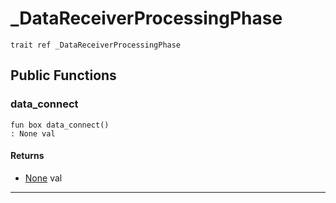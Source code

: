 # _DataReceiverProcessingPhase

```pony
trait ref _DataReceiverProcessingPhase
```

## Public Functions

### data_connect

```pony
fun box data_connect()
: None val
```

#### Returns

* [None](builtin-None) val

---

